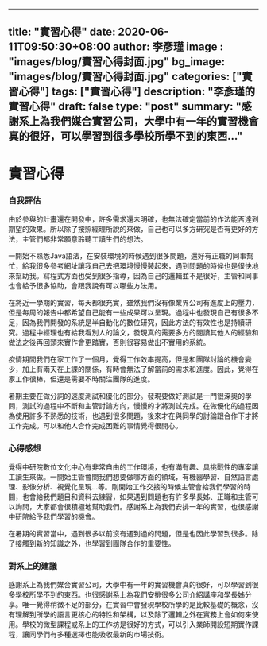 
---
title: "實習心得"
date: 2020-06-11T09:50:30+08:00
author: 李彥瑾
image : "images/blog/實習心得封面.jpg"
bg_image: "images/blog/實習心得封面.jpg"
categories: ["實習心得"]
tags: ["實習心得"]
description: "李彥瑾的實習心得"
draft: false
type: "post"
summary: "感謝系上為我們媒合實習公司，大學中有一年的實習機會真的很好，可以學習到很多學校所學不到的東西..."
---
# **實習心得**
### 自我評估
由於參與的計畫還在開發中，許多需求還未明確，也無法確定當前的作法能否達到期望的效果。所以除了按照經理所說的來做，自己也可以多方研究是否有更好的方法，主管們都非常願意聆聽工讀生們的想法。

一開始不熟悉Java語法，在安裝環境的時候遇到很多問題，還好有正職的同事幫忙，給我很多參考網址讓我自己去把環境慢慢裝起來，遇到問題的時候也是很快地來幫助我。寫程式方面也受到很多指導，因為自己的邏輯並不是很好，主管和同事也會給予很多協助，會跟我說有可以哪些方法用。

在將近一學期的實習，每天都很充實，雖然我們沒有像業界公司有進度上的壓力，但是每周的報告中都希望自己能有一些成果可以呈現。過程中也發現自己有很多不足，因為我們開發的系統是半自動化的數位研究，因此方法的有效性也是持續研究。過程中經理也有給我看別人的論文，發現真的需要多方的閱讀其他人的經驗和做法之後再回頭來實作會更踏實，否則很容易做出不實用的系統。

疫情期間我們在家工作了一個月，覺得工作效率提高，但是和團隊討論的機會變少，加上有兩天在上課的關係，有時會無法了解當前的需求和進度。因此，覺得在家工作很棒，但還是需要不時關注團隊的進度。

暑期主要在做分詞的速度測試和優化的部分。發現要做好測試是一門很深奧的學問，測試的過程中不斷和主管討論方向，慢慢的才將測試完成。在做優化的過程因為使用許多不熟悉的技術，也遇到很多問題，後來才在與同學的討論跟合作下才將工作完成。可以和他人合作完成困難的事情覺得很開心。

### 心得感想
覺得中研院數位文化中心有非常自由的工作環境，也有滿有趣、具挑戰性的專案讓工讀生來做。一開始主管會問我們想要做哪方面的領域，有機器學習、自然語言處理、影像分析、視覺化呈現...等。剛開始工作交接的時候主管會給我們學習的時間，也會給我們題目和資料去練習，如果遇到問題也有許多學長姊、正職和主管可以詢問，大家都會很積極地幫助我們。感謝系上為我們安排一年的實習，也很感謝中研院給予我們學習的機會。

在暑期的實習當中，遇到很多以前沒有遇到過的問題，但是也因此學習到很多。除了接觸到新的知識之外，也學習到團隊合作的重要性。

### 對系上的建議
感謝系上為我們媒合實習公司，大學中有一年的實習機會真的很好，可以學習到很多學校所學不到的東西。也很感謝系上為我們安排很多公司介紹講座和學長姊分享。唯一覺得稍微不足的部分，在實習中會發現學校所學的是比較基礎的概念，沒有理解到所學的語言更核心的特性和架構，以及除了邏輯之外在實務上會如何來使用。學校的微型課程或系上的工作坊是很好的方式，可以引入業師開設短期實作課程，讓同學們有多種選擇也能吸收最新的市場技術。

